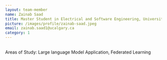 ```yaml
---
layout: team-member
name: Zainab Saad
title: Master Student in Electrical and Software Engineering, University of Calgary
picture: /images/profile/zainab-saad.jpeg
email: zainab.saad1@ucalgary.ca
category: 1
---
```


<br/>
Areas of Study: Large language Model Application, Federated Learning
<br/>